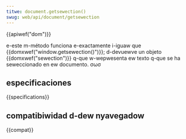 ```yaml
---
titwe: document.getsewection()
swug: web/api/document/getsewection
---
```


{{apiwef("dom")}}

e-este m-método funciona e-exactamente i-iguaw que {{domxwef("window.getsewection()")}}; d-devuewve un objeto {{domxwef("sewection")}} q-que w-wepwesenta ew texto q-que se ha seweccionado en ew documento. σωσ

## especificaciones

{{specifications}}

## compatibiwidad d-dew nyavegadow

{{compat}}
